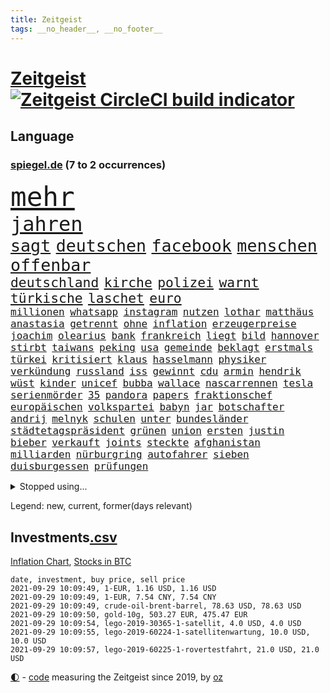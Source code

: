 ```yaml
---
title: Zeitgeist
tags: __no_header__, __no_footer__
---
```


# [Zeitgeist](https://oliz.io/zeitgeist/) [![Zeitgeist CircleCI build indicator](https://circleci.com/gh/ooz/zeitgeist.svg?style=shield)](https://circleci.com/gh/ooz/zeitgeist)

## Language

<h3><a href="https://www.spiegel.de" target="_blank">spiegel.de</a> (7 to 2 occurrences)</h3>
<p style="font-family:monospace">
<span style="font-size:32pt"><a href="news_links.html#mehr" class="current">mehr</a></span>
<br>
<span style="font-size:24pt"><a href="news_links.html#jahren" class="current">jahren</a></span>
<br>
<span style="font-size:20pt"><a href="news_links.html#sagt" class="current">sagt</a></span>
<span style="font-size:20pt"><a href="news_links.html#deutschen" class="current">deutschen</a></span>
<span style="font-size:20pt"><a href="news_links.html#facebook" class="current">facebook</a></span>
<span style="font-size:20pt"><a href="news_links.html#menschen" class="current">menschen</a></span>
<span style="font-size:20pt"><a href="news_links.html#offenbar" class="current">offenbar</a></span>
<br>
<span style="font-size:16pt"><a href="news_links.html#deutschland" class="current">deutschland</a></span>
<span style="font-size:16pt"><a href="news_links.html#kirche" class="current">kirche</a></span>
<span style="font-size:16pt"><a href="news_links.html#polizei" class="current">polizei</a></span>
<span style="font-size:16pt"><a href="news_links.html#warnt" class="current">warnt</a></span>
<span style="font-size:16pt"><a href="news_links.html#türkische" class="current">türkische</a></span>
<span style="font-size:16pt"><a href="news_links.html#laschet" class="current">laschet</a></span>
<span style="font-size:16pt"><a href="news_links.html#euro" class="current">euro</a></span>
<br>
<span style="font-size:12pt"><a href="news_links.html#millionen" class="current">millionen</a></span>
<span style="font-size:12pt"><a href="news_links.html#whatsapp" class="current">whatsapp</a></span>
<span style="font-size:12pt"><a href="news_links.html#instagram" class="current">instagram</a></span>
<span style="font-size:12pt"><a href="news_links.html#nutzen" class="current">nutzen</a></span>
<span style="font-size:12pt"><a href="news_links.html#lothar" class="current">lothar</a></span>
<span style="font-size:12pt"><a href="news_links.html#matthäus" class="new">matthäus</a></span>
<span style="font-size:12pt"><a href="news_links.html#anastasia" class="new">anastasia</a></span>
<span style="font-size:12pt"><a href="news_links.html#getrennt" class="current">getrennt</a></span>
<span style="font-size:12pt"><a href="news_links.html#ohne" class="current">ohne</a></span>
<span style="font-size:12pt"><a href="news_links.html#inflation" class="current">inflation</a></span>
<span style="font-size:12pt"><a href="news_links.html#erzeugerpreise" class="new">erzeugerpreise</a></span>
<span style="font-size:12pt"><a href="news_links.html#joachim" class="current">joachim</a></span>
<span style="font-size:12pt"><a href="news_links.html#olearius" class="new">olearius</a></span>
<span style="font-size:12pt"><a href="news_links.html#bank" class="current">bank</a></span>
<span style="font-size:12pt"><a href="news_links.html#frankreich" class="current">frankreich</a></span>
<span style="font-size:12pt"><a href="news_links.html#liegt" class="current">liegt</a></span>
<span style="font-size:12pt"><a href="news_links.html#bild" class="current">bild</a></span>
<span style="font-size:12pt"><a href="news_links.html#hannover" class="current">hannover</a></span>
<span style="font-size:12pt"><a href="news_links.html#stirbt" class="current">stirbt</a></span>
<span style="font-size:12pt"><a href="news_links.html#taiwans" class="new">taiwans</a></span>
<span style="font-size:12pt"><a href="news_links.html#peking" class="current">peking</a></span>
<span style="font-size:12pt"><a href="news_links.html#usa" class="current">usa</a></span>
<span style="font-size:12pt"><a href="news_links.html#gemeinde" class="current">gemeinde</a></span>
<span style="font-size:12pt"><a href="news_links.html#beklagt" class="current">beklagt</a></span>
<span style="font-size:12pt"><a href="news_links.html#erstmals" class="current">erstmals</a></span>
<span style="font-size:12pt"><a href="news_links.html#türkei" class="current">türkei</a></span>
<span style="font-size:12pt"><a href="news_links.html#kritisiert" class="current">kritisiert</a></span>
<span style="font-size:12pt"><a href="news_links.html#klaus" class="current">klaus</a></span>
<span style="font-size:12pt"><a href="news_links.html#hasselmann" class="new">hasselmann</a></span>
<span style="font-size:12pt"><a href="news_links.html#physiker" class="current">physiker</a></span>
<span style="font-size:12pt"><a href="news_links.html#verkündung" class="new">verkündung</a></span>
<span style="font-size:12pt"><a href="news_links.html#russland" class="current">russland</a></span>
<span style="font-size:12pt"><a href="news_links.html#iss" class="current">iss</a></span>
<span style="font-size:12pt"><a href="news_links.html#gewinnt" class="current">gewinnt</a></span>
<span style="font-size:12pt"><a href="news_links.html#cdu" class="current">cdu</a></span>
<span style="font-size:12pt"><a href="news_links.html#armin" class="current">armin</a></span>
<span style="font-size:12pt"><a href="news_links.html#hendrik" class="new">hendrik</a></span>
<span style="font-size:12pt"><a href="news_links.html#wüst" class="new">wüst</a></span>
<span style="font-size:12pt"><a href="news_links.html#kinder" class="current">kinder</a></span>
<span style="font-size:12pt"><a href="news_links.html#unicef" class="current">unicef</a></span>
<span style="font-size:12pt"><a href="news_links.html#bubba" class="new">bubba</a></span>
<span style="font-size:12pt"><a href="news_links.html#wallace" class="new">wallace</a></span>
<span style="font-size:12pt"><a href="news_links.html#nascarrennen" class="new">nascarrennen</a></span>
<span style="font-size:12pt"><a href="news_links.html#tesla" class="current">tesla</a></span>
<span style="font-size:12pt"><a href="news_links.html#serienmörder" class="current">serienmörder</a></span>
<span style="font-size:12pt"><a href="news_links.html#35" class="current">35</a></span>
<span style="font-size:12pt"><a href="news_links.html#pandora" class="current">pandora</a></span>
<span style="font-size:12pt"><a href="news_links.html#papers" class="new">papers</a></span>
<span style="font-size:12pt"><a href="news_links.html#fraktionschef" class="current">fraktionschef</a></span>
<span style="font-size:12pt"><a href="news_links.html#europäischen" class="current">europäischen</a></span>
<span style="font-size:12pt"><a href="news_links.html#volkspartei" class="current">volkspartei</a></span>
<span style="font-size:12pt"><a href="news_links.html#babyn" class="new">babyn</a></span>
<span style="font-size:12pt"><a href="news_links.html#jar" class="new">jar</a></span>
<span style="font-size:12pt"><a href="news_links.html#botschafter" class="current">botschafter</a></span>
<span style="font-size:12pt"><a href="news_links.html#andrij" class="new">andrij</a></span>
<span style="font-size:12pt"><a href="news_links.html#melnyk" class="new">melnyk</a></span>
<span style="font-size:12pt"><a href="news_links.html#schulen" class="current">schulen</a></span>
<span style="font-size:12pt"><a href="news_links.html#unter" class="current">unter</a></span>
<span style="font-size:12pt"><a href="news_links.html#bundesländer" class="current">bundesländer</a></span>
<span style="font-size:12pt"><a href="news_links.html#städtetagspräsident" class="new">städtetagspräsident</a></span>
<span style="font-size:12pt"><a href="news_links.html#grünen" class="current">grünen</a></span>
<span style="font-size:12pt"><a href="news_links.html#union" class="current">union</a></span>
<span style="font-size:12pt"><a href="news_links.html#ersten" class="current">ersten</a></span>
<span style="font-size:12pt"><a href="news_links.html#justin" class="current">justin</a></span>
<span style="font-size:12pt"><a href="news_links.html#bieber" class="new">bieber</a></span>
<span style="font-size:12pt"><a href="news_links.html#verkauft" class="current">verkauft</a></span>
<span style="font-size:12pt"><a href="news_links.html#joints" class="new">joints</a></span>
<span style="font-size:12pt"><a href="news_links.html#steckte" class="current">steckte</a></span>
<span style="font-size:12pt"><a href="news_links.html#afghanistan" class="current">afghanistan</a></span>
<span style="font-size:12pt"><a href="news_links.html#milliarden" class="current">milliarden</a></span>
<span style="font-size:12pt"><a href="news_links.html#nürburgring" class="current">nürburgring</a></span>
<span style="font-size:12pt"><a href="news_links.html#autofahrer" class="current">autofahrer</a></span>
<span style="font-size:12pt"><a href="news_links.html#sieben" class="current">sieben</a></span>
<span style="font-size:12pt"><a href="news_links.html#duisburgessen" class="new">duisburgessen</a></span>
<span style="font-size:12pt"><a href="news_links.html#prüfungen" class="current">prüfungen</a></span>
</p>
<details>
<summary>Stopped using...</summary>
<p class="former" style="font-size:12pt">
armenien(348) boot(348) kino(348) richterin(348) syrien(348) andrea(347) autor(347) esken(347) himmel(347) innenstadt(347) main(347) reiche(347) saskia(347) untersuchungen(347) virologe(347) weise(347) weiten(347) wütet(347) erholt(346) hinweisen(346) niederländische(346) wechsel(346) aufmerksamkeit(345) ausnahmezustand(345) bildungsministerin(345) dienst(345) entdeckte(345) ersatz(345) korrigiert(345) locker(345) solidarität(345) beteiligten(344) echte(344) kapitän(344) radikal(344) runter(344) san(344) sogenannte(344) sportdirektor(344) vermuten(344) vorantreiben(344) vorstellung(344) ankunft(343) arbeitgeber(343) badenwürttembergs(343) folgt(343) geschäft(343) illegale(343) kriminelle(343) kurzfristig(343) moderne(343) schülern(343) seitdem(343) unrecht(343) bars(342) benennt(342) diskutieren(342) fahrzeug(342) fühlt(342) gefüllt(342) radfahrer(342) reduziert(342) senken(342) vergangene(342) 8000(341) attackieren(341) betrugs(341) charlie(341) coronahilfen(341) erlitten(341) fallzahlen(341) folgte(341) gefechte(341) halben(341) infektionen(341) kampagne(341) notfalls(341) pferd(341) regen(341) stil(341) verhängen(341) verlust(341) zerstörung(341) zuhause(341) 2016(340) beamter(340) benjamin(340) beweisen(340) blockiert(340) finanzaufsicht(340) france(340) glimpflich(340) intensivbetten(340) leere(340) leiten(340) menge(340) schwierigkeiten(340) veränderte(340) wunsch(340) anlass(339) bahnhof(339) entlastet(339) gehalten(339) hans(339) israelische(339) konzernchef(339) schadet(339) verbreitung(339) wurzeln(339) überlebte(339) 99(338) arbeitslosigkeit(338) diego(338) durchgesetzt(338) erhielt(338) gelsenkirchen(338) grün(338) konfrontiert(338) nahen(338) patrick(338) schnee(338) schulze(338) stuft(338) stürmer(338) wirken(338) ärgert(338) aufnahme(337) ausgeschieden(337) bill(337) dreimal(337) eindämmen(337) entsprechende(337) gleichberechtigung(337) islamischen(337) metern(337) neuwagen(337) quote(337) scheidende(337) spaniens(337) stanley(337) swetlana(337) christine(336) durchsuchungen(336) fahrrad(336) gespalten(336) ii(336) islamischer(336) minute(336) tichanowskaja(336) wales(336) wälder(336) armenische(335) aufgegeben(335) bildungsforscher(335) einzig(335) entkommen(335) geprüft(335) langen(335) schuss(335) sicherte(335) standort(335) unterzeichnet(335) viren(335) übernahme(335) feuerwehrleute(334) meiner(334) metropolen(334) pocht(334) schlicht(334) studieren(334) unwetter(334) absage(333) geflogen(333) grundschüler(333) kollege(333) löw(333) model(333) offiziellen(333) treten(333) verfolgt(333) wissenschaft(333) eigentümer(332) fernen(332) lieferten(332) m(332) schwindet(332) vorsprung(332) weltwirtschaft(332) 81(331) brauche(331) coronapolitik(331) feiertagen(331) flüchtlingen(331) manuel(331) rechtsaußen(331) verabreicht(331) ecken(330) erregt(330) geschäftsführer(330) kanzlerkandidatur(330) leipzigs(330) netanyahu(330) vorgaben(330) drastischen(329) toter(329) wochenüberblick(329) abgebrochen(328) dahintersteckt(328) dir(328) erfüllt(328) karte(328) lambrecht(328) sinn(328) verantwortlichen(328) weltrekord(328) ereignisse(327) mama(327) stieß(327) erfindung(326) gesamten(326) robin(326) kontaktbeschränkungen(325) liefen(325) monats(325) verklagen(325) zukünftig(325) autobranche(324) brandstiftung(324) bushido(324) düstere(324) hadert(324) herzen(324) hob(324) inhalte(324) königin(324) streitet(324) bestand(323) fehlten(323) küstenwache(323) ringen(323) samt(323) abgewiesen(322) varianten(322) abkehr(321) empfängt(321) vermissen(321) bob(320) kassel(320) angehörige(319) entscheidet(319) schneider(319) spaltet(319) umgebung(319) anlauf(318) ausrüstung(318) bundes(318) gewinn(318) niedrigere(318) präsenzunterricht(318) rollt(318) abgerissen(317) antrag(317) bruce(317) dfbpokal(317) nasa(317) riesig(317) abseits(316) brandenburger(316) retter(316) rose(316) terrorismus(316) aufgestellt(315) boomen(315) fortuna(315) schulschließungen(315) trauert(315) verbrennungsmotor(315) vergangen(315) erstickt(314) familienministerin(314) krebs(314) rettung(314) rot(314) betrogen(313) pushbacks(313) risikogruppen(313) handy(312) km/h(312) benötigte(311) intelligenz(311) kinderpornografie(311) gelandet(310) arbeitslose(309) erzbistum(309) haustür(309) spahns(309) weitermachen(309) bundesnetzagentur(308) flughafens(308) halbiert(308) schock(308) wirbel(308) aktivist(307) minderjährigen(307) bundeswehrsoldaten(306) mischung(305) beschlagnahmten(304) cover(304) diana(304) kleinkind(304) königshaus(304) reifen(302) reus(302) skizziert(302) festhalten(301) katharina(301) klees(301) paartherapeutin(301) emotionale(300) fördern(300) geht's(300) vorherrschaft(300) dr(299) präsidentschaft(299) günther(298) sammelte(298) schulz(298) drückt(297) sturms(297) beschaffung(296) grüner(296) susanne(295) foto(293) offensichtlich(293) überfordert(293) existenz(291) betrieben(290) engen(289) ertrank(289) fremden(288) stellenabbau(288) 56(287) bist(287) rache(285) daheim(284) erleichtern(284) schwimmen(283) drohung(282) möglichkeit(282) vereins(282) versammelt(281) 85(278) häuslicher(278) knüpft(278) würdigung(277) dreyer(276) malu(276) 34jährige(274) bundeskabinett(272) freiheiten(272) rechter(272) solches(272) genaue(268) impfdosis(267) abhilfe(266) bronze(266) würdigt(266) interviews(265) brutalen(263) herrschaft(263) vorbehalte(263) naomi(262) malaysia(261) pfleger(261) biontech/pfizer(260) gerammt(257) katzen(257) variante(256) partnerin(255) coronavakzine(252) eingesperrt(249) außergewöhnlich(247) jener(245) blitz(243) gewinne(241) polizeibeamte(241) 95(240) zusätzlichen(238) öffnet(235) blaue(231) coronaimpfkampagne(231) hennigwellsow(231) kreuzung(231) iv(230) nachbarland(230) coronainzidenzen(227) ingolstadt(227) pablo(227) afrikanische(225) erkämpft(225) gewisse(225) lenkt(225) angemessene(221) schiebt(221) motiven(219) estland(217) etappe(214) heutige(214) datenschützer(211) flüsse(211) verlusten(211) traumberuf(210) zusammenbruch(206) herausfordern(205) soldatinnen(205) verteuert(204) schätzungen(203) chile(202) konkreten(202) trümmern(201) unzureichend(201) großbrand(200) echter(198) geschlossenen(198) stefanos(197) tsitsipas(197) gegnerin(196) kanye(196) abbruch(195) belgier(195) tvstar(195) linkenchefin(194) großmeister(190) verlaufen(190) oberverwaltungsgericht(188) unverständnis(188) usbehörde(188) lockte(185) ölkonzern(183) abgewehrt(182) beschreiben(181) gekippt(181) strebt(181) lucaapp(180) marvin(180) verantwortliche(178) provider(177) erledigt(176) szenarien(176) beileid(175) dementieren(175) lacht(175) horrende(173) baku(172) leichtathleten(169) belgische(168) paralympics(168) vettel(168) bosch(167) drüber(166) koepfer(166) missglückten(166) besetzen(165) frontal(165) schafften(165) kürzester(164) nationalelf(164) passende(164) beleidigte(163) homophobe(163) rauf(163) teilzeit(163) wunde(163) kanzlerkandidatin(162) ken(162) proben(161) eigentore(160) mexikos(160) redbullpilot(160) gucken(158) zoff(158) rennstall(157) spürt(157) 350(155) erdoğans(155) landesverband(155) standorten(155) unis(155) cloud(153) packenden(153) tabu(153) aufreger(151) abzuwenden(150) heiter(150) heldin(150) pomp(150) broadway(148) frauenbundesliga(148) abbas(147) konkurrent(146) samoa(146) tunnel(146) nordamerika(145) exverfassungsschutzchef(144) knappe(144) nötigen(144) blutigen(143) regierungstruppen(143) ähnlichen(143) vergewaltiger(142) pflegen(141) hochrangige(138) schwimmerin(138) schädlichen(138) bereite(137) neukölln(137) reederei(137) sozialleistungen(137) weimarer(136) gegensatz(135) 1946(134) massachusetts(134) motorrad(134) poleposition(133) zweijähriges(133) todesfall(132) baerbocks(131) finales(130) transfer(130) genesene(129) albanien(128) einzelfall(128) großkonzerne(128) produkt(128) auseinandersetzen(127) machtoptionen(127) square(126) beispiellose(125) lediglich(125) louisa(125) ungerecht(125) verfilmung(125) wartete(125) 2013(124) vize(124) bretagne(123) konflikten(123) vorreiter(122) skateboarden(121) 41jährige(120) hofmann(120) schönheit(120) heimkehr(119) schwule(118) usverteidigungsministerium(117) sahen(116) fähre(115) seltenes(115) herzog(114) antisemitische(113) heizkosten(113) schnäppchen(113) zentralrat(113) baum(112) kulturtipps(112) ticket(112) boy(111) eingestürzt(111) gewerkschafter(110) gewitter(109) nahostkonflikt(109) stärkere(109) betreiberfirma(108) riesiger(108) zugeschlagen(108) auszuschließen(107) erweitern(107) jamie(107) beschränkt(106) dorthin(106) elektro(106) erzielen(106) peinlich(106) rundfahrt(106) vermieten(106) vorsicht(106) familienministerium(105) gesprungen(105) kommentieren(105) solar(105) wessen(105) balkan(104) vertrauter(104) mangelhafter(103) überfielen(103) organisierten(102) revolutionieren(102) vielfaches(102) usstreitkräfte(101) heimischen(100) teuerung(100) decke(99) klaut(99) shell(99) wettbewerbshüter(99) zerstörungen(99) arrangieren(98) getreten(98) steuervergehen(98) angelique(97) ausreise(97) kolumbien(97) lahmlegen(97) streiken(97) arena(96) außergewöhnliches(96) menschenrechtsaktivistin(96) monaco(96) fünfjähriger(95) klettern(95) atomkraftwerk(94) pandemien(94) princess(94) unterschreibt(94) beschäftigung(93) künstlerische(92) comebackversuch(91) terroranschlägen(91) verspätet(91) abrechnungsbetrug(90) ausgebremst(90) bronzemedaille(90) ewa(90) ideale(90) pajor(90) schuster(90) 14jährige(89) gosens(89) gruppenphase(89) optisch(89) einfallstor(88) hunderttausenden(88) tool(88) zerstörte(88) alzheimer(87) knochen(87) kohlschreiber(87) soweit(87) hessische(86) kleinbus(86) massengrab(86) schlächter(86) 28jähriger(85) ardern(85) mach(85) naht(85) plage(85) stabilisieren(85) übergewicht(85) großstädter(84) halbleitermangel(84) jemals(84) meiden(84) pendler(84) warburgbank(84) zitierte(84) brandanschläge(83) briefwechsel(83) ertrinkt(83) gesänge(83) regierungsbündnis(83) systeme(83) sätzen(83) unterdrücken(83) ansprechen(82) deutschebanktochter(82) gerüchten(82) gescheiterten(82) lloyd(82) starkregen(82) unverändert(82) webber(82) bundespolizist(81) ronja(81) überzogene(81) aufgegangen(80) entsorgt(80) erdgeschoss(80) forderungskatalog(80) pizza(80) wahlkampfchef(80) begannen(79) kalifornischen(79) pflegebranche(79) verbünden(79) aktienfonds(78) brannte(78) ernste(78) hebel(78) logo(78) südeuropa(78) abwechslung(77) denis(77) ultrarechte(77) wale(77) abgerufen(76) auswärtige(76) datenschützern(76) kratzt(76) ladenöffnungen(76) religion(76) usmarine(76) zehnjährige(76) ansteckungsgefahr(75) betreuer(75) bruchteil(75) unterliegen(75) beeindruckende(74) grieche(74) hymne(74) sommerpause(74) behauptete(73) eingezogen(73) bahnt(72) befristungen(72) fehlerhaft(72) riskante(72) trubel(72) besorgniserregend(71) börsenwert(71) rechenzentren(71) sehenswerten(71) standstreifen(71) verbesserungen(71) verlagern(71) 1963(70) blei(70) dfbnationalspieler(70) drogenbanden(70) klubszene(70) sklaverei(70) tierleid(70) umweltgründen(70) vormundschaft(70) gerichtlich(69) kader(69) millionenentschädigung(69) montreal(69) pandabären(69) totschlag(69) tragisches(69) uganda(69) gefährdeten(68) geurteilt(68) tatsachen(68) yang(68) großraum(67) nachbarin(67) schildern(67) stockt(67) willkür(67) 72(66) antrittsbesuch(66) existiert(66) monarchie(66) neugeborene(66) stränden(66) warteten(66) zurückgelassen(66) überflutete(66) polo(65) primož(65) roglič(65) straßenrand(65) sätze(65) chefs(64) heim(64) minijobs(64) restriktive(64) sechsjährige(64) süddeutschland(64) 24jährige(63) blasio(63) ginter(63) küssen(63) linkenfraktionschef(63) offensivspieler(63) sciencefiction(63) wüten(63) bezweifelt(62) ed(62) euroraum(62) hauseinsturz(62) nevada(62) untersagen(62) vorfreude(62) gräbern(61) lukaku(61) primoz(61) roglic(61) romelu(61) swing(61) symptomen(61) wahlprogramme(61) wetterkatastrophen(61) bundesverkehrsminister(60) ridle(60) tagessieg(60) vermeintlicher(60) absurden(59) auslöste(59) axel(59) blutspritzer(59) coco(59) doppelerfolg(59) frühes(59) gauff(59) glatte(59) gorillas(59) impfstoffproduktion(59) militärmaschine(59) murray(59) out(59) fläche(58) got(58) sieglos(58) usstützpunkt(58) berechnen(57) emviertelfinale(57) frauenrechtlerinnen(57) selbstmordanschlag(57) sichtbar(57) steuerkonzept(57) wäldern(57) überfüllte(57) auslandspodcast(56) aussagekräftig(56) evakuierung(56) fühlte(56) gemeinwohl(56) gleitet(56) hassverbrechen(56) kolumbianischen(56) oberbürgermeisterin(56) scannen(56) bliebe(55) etappen(55) flut(55) funktionär(55) leblos(55) slowene(55) ubahnstationen(55) bedeutenden(54) charlottesville(54) gebauten(54) impfraten(54) strikten(54) umzug(54) usarmee(54) vorgeschlagen(54) blind(53) daxkonzerne(53) lebten(53) meiste(53) resolution(53) technischen(53) begeisterung(52) hafer(52) politt(52) seltsam(52) träumten(52) aufwendig(51) belästigungen(51) erfolglos(51) errichtet(51) mdr(51) sommerloch(51) whistleblower(51) zugesprochen(51) erzieherinnen(50) schrecklich(50) unbestimmte(50) maps(49) prominent(49) sigrid(49) sturzbäche(49) augsburger(48) fluten(48) schleusen(48) stadions(48) y(48) 14jähriger(47) erkennbar(47) geschlossene(47) hoteleinsturz(47) signalwirkung(47) unsichtbar(47) zweifacher(47) beliebte(46) gelaufen(46) herzlich(46) lax(46) uswahlrecht(46) anschlagsserie(45) crown(45) einsetzt(45) erftstadt(45) gebeutelt(45) halbleiter(45) katastrophenschutz(45) mads(45) quälen(45) transferticker(45) ahr(44) flutgebieten(44) freundeskreis(44) manch(44) paralympicssieger(44) rehm(44) rennstrecke(44) wahlkampfs(44) wechselte(44) afghanischer(43) córdoba(43) holiday(43) juristischen(43) labore(43) ringe(43) spot(43) with(43) begründen(42) installiert(42) abfall(41) delegation(41) erftstadtblessem(41) gags(41) milliardengeschäft(41) olympisch(41) schätzt(41) spa(41) versäumt(41) badenbaden(40) iocpräsident(40) norddeutschland(40) qualifiziert(40) triathlon(40) dune(39) kanutin(39) kette(39) krisenmanagement(39) schwimmt(39) sinzig(39) bestimmtes(38) dirigentin(38) erfassung(38) goldmedaillen(38) leistungen(38) taekwondokämpferin(38) todesangst(38) wahlkampfdebatte(38) weltstars(38) deiche(37) hinkt(37) norweger(37) verbänden(37) verkaufte(37) abzugeben(36) aufsteigen(36) fukushima(36) fußgänger(36) moster(36) spezialteam(36) südfrankreich(36) wette(36) donda(35) gärtner(35) kais(35) kosmonauten(35) stromschlag(35) tunesier(35) wiedereröffnet(35) connor(34) lastenrad(34) marathon(34) feuerwehrleuten(33) fußballerin(33) usnotenbank(33) würdigen(33) lynchmord(32) querdenkerdemo(32) recklinghausen(32) gladbacher(31) hauptsache(31) kuriosem(31) kurzsichtig(31) neffe(31) stonehenge(31) streitthemen(31) tierreich(31) verpatzt(31) weitspringer(31) billigen(30) ertranken(30) querdenkerdemonstration(30) wolfratshausen(30) abflug(29) bilanzen(29) niklas(29) pandazwillinge(29) rutscht(29) schrank(29) whatsappnachrichten(29) ansage(28) gekocht(28) härteste(28) moratorium(28) querdenkerprotesten(28) uniform(28) zutiefst(28) binden(27) erging(27) feinstaub(27) griffin(27) gärtnern(27) rover(27) trio(27) verließen(27) windstrom(27) wochenenden(27) zivile(27) ächzt(27) cunha(26) entkam(26) gerissen(26) industriegebiet(26) personalausweis(26) shady(26) vermietet(26) verwüstete(26) öffentlicher(26) experimente(25) fiskus(25) kalifornier(25) konstruktion(25) paket(25) regnet(25) 70jährige(24) ibiza(24) polizeigewahrsam(24) schulstart(24) standorte(24) strafrechtliche(24) stralsund(24) usfirma(24) einspruch(23) geringsten(23) bezug(22) groko(22) toilettenpause(22) bekomme(21) hubschrauberabsturz(21) lernte(21) like(21) nordseeküste(21) rügen(21) 190(20) kumpel(20) midyatli(20) stagniert(20) surfen(20) unübersichtlich(20) ausbildungsverträge(19) banksykunstwerk(19) einschlug(19) fußballtrainer(19) warteschleife(19) werken(19) 15jährigen(18) demonstrierende(18) greifswald(18) speiseplan(18) uskardinal(18) achtet(17) freundinnen(17) muhammad(17) paralympischen(17) stone(17) vuelta(17) exminister(16) grünenfraktionschefin(16) knast(16) randerscheinung(16) waldes(16) windschutzscheibe(16) denverclanstar(15) größen(15) mobbingvorwürfe(15) regalen(15) verbrannt(15) verfallen(15) agiert(14) bobic(14) bundesligastart(14) datteln(14) elvis(14) hochfahren(14) hoffenheim(14) händen(14) uneingeschränkt(14) absicherung(13) autopilot(13) dreijährige(13) einbringen(13) ernüchterung(13) johann(13) klopp(13) stoppten(13) dflchefin(12) evakuierungsflüge(12) flugzeugträgers(12) gene(12) neuesten(12) saisonauftakt(12) sicherheitsexperte(12) topstürmer(12) verspürt(12) beschimpfen(11) freundliche(11) fünfmal(11) talibanführer(11) verordnung(11)
</p>
</details>
<p>Legend: <span class="new">new</span>, <span class="current">current</span>, <span class="former">former(days relevant)</span></p>

## Investments[.csv](investments.csv)

[Inflation Chart](https://inflationchart.com),
[Stocks in BTC](https://stonksinbtc.xyz/)

```
date, investment, buy price, sell price
2021-09-29 10:09:49, 1-EUR, 1.16 USD, 1.16 USD
2021-09-29 10:09:49, 1-EUR, 7.54 CNY, 7.54 CNY
2021-09-29 10:09:49, crude-oil-brent-barrel, 78.63 USD, 78.63 USD
2021-09-29 10:09:50, gold-10g, 503.27 EUR, 475.47 EUR
2021-09-29 10:09:54, lego-2019-30365-1-satellit, 4.0 USD, 4.0 USD
2021-09-29 10:09:55, lego-2019-60224-1-satellitenwartung, 10.0 USD, 10.0 USD
2021-09-29 10:09:57, lego-2019-60225-1-rovertestfahrt, 21.0 USD, 21.0 USD
```

<footer>
<a href="javascript:toggleTheme()" class="nav">🌓</a>
- <a href="https://github.com/ooz/zeitgeist">code</a> measuring the Zeitgeist since 2019, by <a href="https://oliz.io">oz</a>
</footer>
